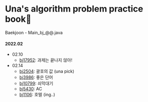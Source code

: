 # Una's algorithm problem practice book📝
Baekjoon - Main_bj_@@.java
#### 2022.02
- 02.10
  - [bj17952](https://www.acmicpc.net/problem/17952): 과제는 끝나지 않아!
- 02.14
  - [bj2504](https://www.acmicpc.net/problem/2504): 괄호의 값 (una pick)
  - [bj3986](https://www.acmicpc.net/problem/3986): 좋은 단어
  - [bj10799](https://www.acmicpc.net/problem/10799): 쇠막대기
  - [bj5430](https://www.acmicpc.net/problem/5430): AC
  - [bj1106](https://www.acmicpc.net/problem/1106): 호텔 (ing..)
